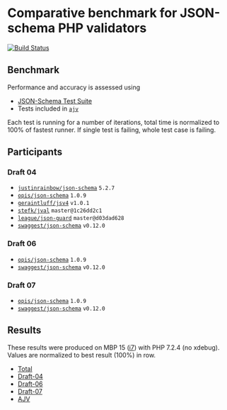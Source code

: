 # Comparative benchmark for JSON-schema PHP validators

[![Build Status](https://travis-ci.org/swaggest/php-json-schema-bench.svg?branch=master)](https://travis-ci.org/swaggest/php-json-schema-bench)

## Benchmark

Performance and accuracy is assessed using
* [JSON-Schema Test Suite](https://github.com/json-schema-org/JSON-Schema-Test-Suite.git)
* Tests included in [`ajv`](https://github.com/epoberezkin/ajv/tree/master/spec/tests/schemas)

Each test is running for a number of iterations, total time is normalized to 100% of fastest runner.
If single test is failing, whole test case is failing.

## Participants

### Draft 04

* [`justinrainbow/json-schema`](https://github.com/justinrainbow/json-schema) `5.2.7`
* [`opis/json-schema`](https://github.com/opis/json-schema) `1.0.9`
* [`geraintluff/jsv4`](https://github.com/geraintluff/jsv4-php) `v1.0.1`
* [`stefk/jval`](https://github.com/stefk/JVal) `master@1c26dd2c1`
* [`league/json-guard`](https://github.com/thephpleague/json-guard) `master@d03dad628`
* [`swaggest/json-schema`](https://github.com/swaggest/php-json-schema) `v0.12.0`

### Draft 06

* [`opis/json-schema`](https://github.com/opis/json-schema) `1.0.9`
* [`swaggest/json-schema`](https://github.com/swaggest/php-json-schema) `v0.12.0`

### Draft 07

* [`opis/json-schema`](https://github.com/opis/json-schema) `1.0.9`
* [`swaggest/json-schema`](https://github.com/swaggest/php-json-schema) `v0.12.0`

## Results

These results were produced on MBP 15 ([i7](https://www.cpubenchmark.net/cpu.php?cpu=Intel+Core+i7-4770HQ+%40+2.20GHz)) with PHP 7.2.4 (no xdebug).
Values are normalized to best result (100%) in row.

* [Total](report-total.md)
* [Draft-04](report-draft-04.md)
* [Draft-06](report-draft-06.md)
* [Draft-07](report-draft-07.md)
* [AJV](report-ajv.md)